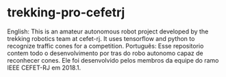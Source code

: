# trekking-pro-cefetrj
English: This is an amateur autonomous robot project developed by the trekking robotics team at cefet-rj. It uses tensorflow and python to recognize traffic cones for a competition. 
Português: Esse repositorio contem todo o desenvolvimento por tras do robo autonomo capaz de reconhecer cones. Ele foi desenvolvido pelos membros da equipe do ramo IEEE CEFET-RJ em 2018.1.
